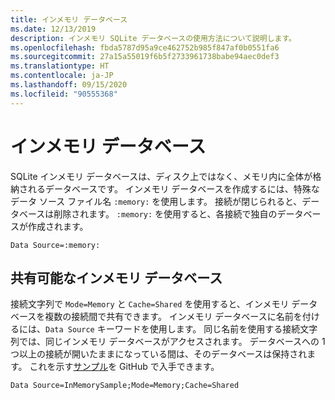 ```yaml
---
title: インメモリ データベース
ms.date: 12/13/2019
description: インメモリ SQLite データベースの使用方法について説明します。
ms.openlocfilehash: fbda5787d95a9ce462752b985f847af0b0551fa6
ms.sourcegitcommit: 27a15a55019f6b5f2733961738babe94aec0def3
ms.translationtype: HT
ms.contentlocale: ja-JP
ms.lasthandoff: 09/15/2020
ms.locfileid: "90555368"
---
```

# <a name="in-memory-databases"></a>インメモリ データベース

SQLite インメモリ データベースは、ディスク上ではなく、メモリ内に全体が格納されるデータベースです。 インメモリ データベースを作成するには、特殊なデータ ソース ファイル名 `:memory:` を使用します。 接続が閉じられると、データベースは削除されます。 `:memory:` を使用すると、各接続で独自のデータベースが作成されます。

```connectionstring
Data Source=:memory:
```

## <a name="shareable-in-memory-databases"></a>共有可能なインメモリ データベース

接続文字列で `Mode=Memory` と `Cache=Shared` を使用すると、インメモリ データベースを複数の接続間で共有できます。 インメモリ データベースに名前を付けるには、`Data Source` キーワードを使用します。 同じ名前を使用する接続文字列では、同じインメモリ データベースがアクセスされます。 データベースへの 1 つ以上の接続が開いたままになっている間は、そのデータベースは保持されます。 これを示す[サンプル](https://github.com/dotnet/docs/blob/master/samples/snippets/standard/data/sqlite/InMemorySample/Program.cs)を GitHub で入手できます。

```connectionstring
Data Source=InMemorySample;Mode=Memory;Cache=Shared
```
